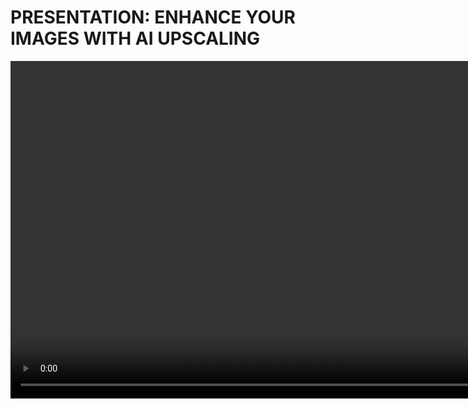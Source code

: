 # PRESENTATION: ENHANCE YOUR IMAGES WITH AI UPSCALING

<video width="960" height="540" controls>
    <source src="https://drive.google.com/file/d/1_fhEO2M0-9zR23eIFhs8DHgGVGhzFu-j/preview" type="video/mp4">
</video>


